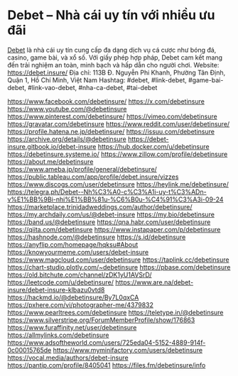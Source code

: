 # Debet – Nhà cái uy tín với nhiều ưu đãi
<a href="https://debet.insure/">Debet</a> là nhà cái uy tín cung cấp đa dạng dịch vụ cá cược như bóng đá, casino, game bài, và xổ số. Với giấy phép hợp pháp, Debet cam kết mang đến trải nghiệm an toàn, minh bạch và hấp dẫn cho người chơi.
Website: <a href="https://debet.insure/">https://debet.insure/</a>
Địa chỉ: 113B Đ. Nguyễn Phi Khanh, Phường Tân Định, Quận 1, Hồ Chí Minh, Việt Nam
Hashtag: #debet, #link-debet, #game-bai-debet, #link-vao-debet, #nha-ca-debet, #tai-debet

<a href="https://www.facebook.com/debetinsure/">https://www.facebook.com/debetinsure/</a>
<a href="https://x.com/debetinsure">https://x.com/debetinsure</a>
<a href="https://www.youtube.com/@debetinsure">https://www.youtube.com/@debetinsure</a>
<a href="https://www.pinterest.com/debetinsure/">https://www.pinterest.com/debetinsure/</a>
<a href="https://vimeo.com/debetinsure">https://vimeo.com/debetinsure</a>
<a href="https://gravatar.com/debetinsure">https://gravatar.com/debetinsure</a>
<a href="https://www.reddit.com/user/debetinsure/">https://www.reddit.com/user/debetinsure/</a>
<a href="https://profile.hatena.ne.jp/debetinsure/">https://profile.hatena.ne.jp/debetinsure/</a>
<a href="https://issuu.com/debetinsure">https://issuu.com/debetinsure</a>
<a href="https://archive.org/details/@debetinsure">https://archive.org/details/@debetinsure</a>
<a href="https://debet-insure.gitbook.io/debet-insure">https://debet-insure.gitbook.io/debet-insure</a>
<a href="https://hub.docker.com/u/debetinsure">https://hub.docker.com/u/debetinsure</a>
<a href="https://debetinsure.systeme.io/">https://debetinsure.systeme.io/</a>
<a href="https://www.zillow.com/profile/debetinsure">https://www.zillow.com/profile/debetinsure</a>
<a href="https://about.me/debetinsure">https://about.me/debetinsure</a>
<a href="https://www.ameba.jp/profile/general/debetinsure/">https://www.ameba.jp/profile/general/debetinsure/</a>
<a href="https://public.tableau.com/app/profile/debet.insure/vizzes">https://public.tableau.com/app/profile/debet.insure/vizzes</a>
<a href="https://www.discogs.com/user/debetinsure">https://www.discogs.com/user/debetinsure</a>
<a href="https://heylink.me/debetinsure/">https://heylink.me/debetinsure/</a>
<a href="https://telegra.ph/Debet--Nh%C3%A0-c%C3%A1i-uy-t%C3%ADn-v%E1%BB%9Bi-nhi%E1%BB%81u-%C6%B0u-%C4%91%C3%A3i-09-24">https://telegra.ph/Debet--Nh%C3%A0-c%C3%A1i-uy-t%C3%ADn-v%E1%BB%9Bi-nhi%E1%BB%81u-%C6%B0u-%C4%91%C3%A3i-09-24</a>
<a href="https://marketplace.trinidadweddings.com/author/debetinsure/">https://marketplace.trinidadweddings.com/author/debetinsure/</a>
<a href="https://my.archdaily.com/us/@debet-insure">https://my.archdaily.com/us/@debet-insure</a>
<a href="https://my.bio/debetinsure">https://my.bio/debetinsure</a>
<a href="https://band.us/@debetinsure">https://band.us/@debetinsure</a>
<a href="https://qna.habr.com/user/debetinsure">https://qna.habr.com/user/debetinsure</a>
<a href="https://qiita.com/debetinsure">https://qiita.com/debetinsure</a>
<a href="https://www.instapaper.com/p/debetinsure">https://www.instapaper.com/p/debetinsure</a>
<a href="https://hashnode.com/@debetinsure">https://hashnode.com/@debetinsure</a>
<a href="https://s.id/debetinsure">https://s.id/debetinsure</a>
<a href="https://anyflip.com/homepage/hqksu#About">https://anyflip.com/homepage/hqksu#About</a>
<a href="https://knowyourmeme.com/users/debet-insure">https://knowyourmeme.com/users/debet-insure</a>
<a href="https://www.magcloud.com/user/debetinsure">https://www.magcloud.com/user/debetinsure</a>
<a href="https://taplink.cc/debetinsure">https://taplink.cc/debetinsure</a>
<a href="https://chart-studio.plotly.com/~debetinsure">https://chart-studio.plotly.com/~debetinsure</a>
<a href="https://pbase.com/debetinsure">https://pbase.com/debetinsure</a>
<a href="https://old.bitchute.com/channel/zDK1yU1AVSrD/">https://old.bitchute.com/channel/zDK1yU1AVSrD/</a>
<a href="https://leetcode.com/u/debetinsure/">https://leetcode.com/u/debetinsure/</a>
<a href="https://www.are.na/debet-insure/debet-insure-klbazu0vtd8">https://www.are.na/debet-insure/debet-insure-klbazu0vtd8</a>
<a href="https://hackmd.io/@debetinsure/By7L0qxCA">https://hackmd.io/@debetinsure/By7L0qxCA</a>
<a href="https://pxhere.com/vi/photographer-me/4379832">https://pxhere.com/vi/photographer-me/4379832</a>
<a href="https://www.pearltrees.com/debetinsure">https://www.pearltrees.com/debetinsure</a>
<a href="https://teletype.in/@debetinsure">https://teletype.in/@debetinsure</a>
<a href="https://www.silverstripe.org/ForumMemberProfile/show/176863">https://www.silverstripe.org/ForumMemberProfile/show/176863</a>
<a href="https://www.furaffinity.net/user/debetinsure">https://www.furaffinity.net/user/debetinsure</a>
<a href="https://allmylinks.com/debetinsure">https://allmylinks.com/debetinsure</a>
<a href="https://www.adsoftheworld.com/users/725eda04-5152-4889-914f-0c00015765de">https://www.adsoftheworld.com/users/725eda04-5152-4889-914f-0c00015765de</a>
<a href="https://www.myminifactory.com/users/debetinsure">https://www.myminifactory.com/users/debetinsure</a>
<a href="https://vocal.media/authors/debet-insure">https://vocal.media/authors/debet-insure</a>
<a href="https://pantip.com/profile/8405041">https://pantip.com/profile/8405041</a>
<a href="https://files.fm/debetinsure/info">https://files.fm/debetinsure/info</a>
